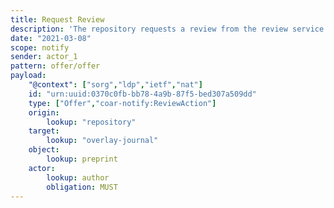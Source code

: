 ```yaml
---
title: Request Review
description: 'The repository requests a review from the review service. '
date: "2021-03-08"
scope: notify
sender: actor_1
pattern: offer/offer
payload:
    "@context": ["sorg","ldp","ietf","nat"]
    id: "urn:uuid:0370c0fb-bb78-4a9b-87f5-bed307a509dd"
    type: ["Offer","coar-notify:ReviewAction"]
    origin:
        lookup: "repository"
    target:
        lookup: "overlay-journal"
    object:
        lookup: preprint
    actor:
        lookup: author
        obligation: MUST
---
```




